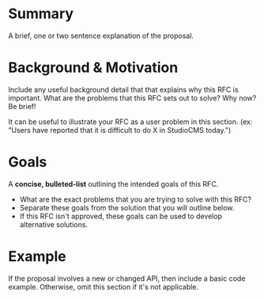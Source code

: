 <!-- 
  Welcome! 👋

  If you are interested in proposing a new feature or improvement to the StudioCMS Ecosystem, then you are in the right place! 

  This template covers most of the questions you will be asked about your proposal.
  **This template is completely optional!** You are free to delete it, and use whatever format or length you prefer. You can always come back later to restructure your proposal.
-->

# Summary

A brief, one or two sentence explanation of the proposal.

# Background & Motivation

Include any useful background detail that that explains why this RFC is important.
What are the problems that this RFC sets out to solve? Why now? Be brief!

It can be useful to illustrate your RFC as a user problem in this section.
(ex: "Users have reported that it is difficult to do X in StudioCMS today.")

# Goals

A **concise, bulleted-list** outlining the intended goals of this RFC. 

- What are the exact problems that you are trying to solve with this RFC?
- Separate these goals from the solution that you will outline below.
- If this RFC isn't approved, these goals can be used to develop alternative solutions.

# Example

If the proposal involves a new or changed API, then include a basic code example.
Otherwise, omit this section if it's not applicable.
